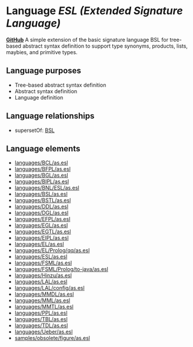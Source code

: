 # Language _ESL (Extended Signature Language)_
**[GitHub](https://github.com/softlang/yas/blob/master/ESL)**
A simple extension of the basic signature language BSL for tree-based abstract syntax definition to support type synonyms, products, lists, maybies, and primitive types.

## Language purposes
* Tree-based abstract syntax definition
* Abstract syntax definition
* Language definition

## Language relationships
* supersetOf: [BSL](http://softlang.github.io/yas/languages/BSL.html)

## Language elements
* [languages/BCL/as.esl](../../languages/BCL/as.esl)
* [languages/BFPL/as.esl](../../languages/BFPL/as.esl)
* [languages/BGL/as.esl](../../languages/BGL/as.esl)
* [languages/BIPL/as.esl](../../languages/BIPL/as.esl)
* [languages/BNL/ESL/as.esl](../../languages/BNL/ESL/as.esl)
* [languages/BSL/as.esl](../../languages/BSL/as.esl)
* [languages/BSTL/as.esl](../../languages/BSTL/as.esl)
* [languages/DDL/as.esl](../../languages/DDL/as.esl)
* [languages/DGL/as.esl](../../languages/DGL/as.esl)
* [languages/EFPL/as.esl](../../languages/EFPL/as.esl)
* [languages/EGL/as.esl](../../languages/EGL/as.esl)
* [languages/EGTL/as.esl](../../languages/EGTL/as.esl)
* [languages/EIPL/as.esl](../../languages/EIPL/as.esl)
* [languages/EL/as.esl](../../languages/EL/as.esl)
* [languages/EL/Prolog/qq/as.esl](../../languages/EL/Prolog/qq/as.esl)
* [languages/ESL/as.esl](../../languages/ESL/as.esl)
* [languages/FSML/as.esl](../../languages/FSML/as.esl)
* [languages/FSML/Prolog/to-java/as.esl](../../languages/FSML/Prolog/to-java/as.esl)
* [languages/Hinzu/as.esl](../../languages/Hinzu/as.esl)
* [languages/LAL/as.esl](../../languages/LAL/as.esl)
* [languages/LAL/config/as.esl](../../languages/LAL/config/as.esl)
* [languages/MMDL/as.esl](../../languages/MMDL/as.esl)
* [languages/MML/as.esl](../../languages/MML/as.esl)
* [languages/MMTL/as.esl](../../languages/MMTL/as.esl)
* [languages/PPL/as.esl](../../languages/PPL/as.esl)
* [languages/TBL/as.esl](../../languages/TBL/as.esl)
* [languages/TDL/as.esl](../../languages/TDL/as.esl)
* [languages/Ueber/as.esl](../../languages/Ueber/as.esl)
* [samples/obsolete/figure/as.esl](../../samples/obsolete/figure/as.esl)
